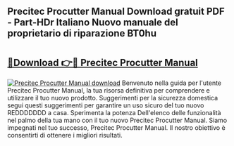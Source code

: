 ## Precitec Procutter Manual Download gratuit PDF - Part-HDr Italiano Nuovo manuale del proprietario di riparazione BT0hu

# <h2><a href="http://dfel32.blite.top/?on=Precitec+Procutter+Manual">🔗Download 👉🔴 Precitec Procutter Manual</a></h2>

[![Precitec Procutter Manual download](https://i.imgur.com/lujVjoI.png)](http://dfel32.blite.top/?on=Precitec+Procutter+Manual)
Benvenuto nella guida per l'utente Precitec Procutter Manual, la tua risorsa definitiva per comprendere e utilizzare il tuo nuovo prodotto. Suggerimenti per la sicurezza domestica segui questi suggerimenti per garantire un uso sicuro del tuo nuovo REDDDDDDD a casa. Sperimenta la potenza Dell'elenco delle funzionalità nel palmo della tua mano con il tuo nuovo Precitec Procutter Manual. Siamo impegnati nel tuo successo, Precitec Procutter Manual. Il nostro obiettivo è consentirti di ottenere i migliori risultati.

